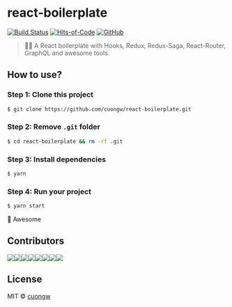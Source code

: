 ﻿# react-boilerplate

[![Build Status](https://travis-ci.org/cuongw/react-boilerplate.svg?branch=master)](https://travis-ci.org/cuongw/react-boilerplate)
[![Hits-of-Code](https://hitsofcode.com/github/cuongw/react-boilerplate)](https://hitsofcode.com/view/github/cuongw/react-boilerplate)
[![GitHub](https://img.shields.io/github/license/cuongw/react-boilerplate.svg)](https://github.com/cuongw/react-boilerplate/blob/master/LICENSE)

> 🎣🌳 A React boilerplate with Hooks, Redux, Redux-Saga, React-Router, GraphQL and awesome tools.

## How to use?

### Step 1: Clone this project

```sh
$ git clone https://github.com/cuongw/react-boilerplate.git
```

### Step 2: Remove `.git` folder

```sh
$ cd react-boilerplate && rm -rf .git
```

### Step 3: Install dependencies

```sh
$ yarn
```

### Step 4: Run your project

```sh
$ yarn start
```

🙌 Awesome

## Contributors

[![](https://sourcerer.io/fame/cuongw/uiters/lalastay/images/0)](https://sourcerer.io/fame/cuongw/uiters/lalastay/links/0)[![](https://sourcerer.io/fame/cuongw/uiters/lalastay/images/1)](https://sourcerer.io/fame/cuongw/uiters/lalastay/links/1)[![](https://sourcerer.io/fame/cuongw/uiters/lalastay/images/2)](https://sourcerer.io/fame/cuongw/uiters/lalastay/links/2)[![](https://sourcerer.io/fame/cuongw/uiters/lalastay/images/3)](https://sourcerer.io/fame/cuongw/uiters/lalastay/links/3)[![](https://sourcerer.io/fame/cuongw/uiters/lalastay/images/4)](https://sourcerer.io/fame/cuongw/uiters/lalastay/links/4)[![](https://sourcerer.io/fame/cuongw/uiters/lalastay/images/5)](https://sourcerer.io/fame/cuongw/uiters/lalastay/links/5)[![](https://sourcerer.io/fame/cuongw/uiters/lalastay/images/6)](https://sourcerer.io/fame/cuongw/uiters/lalastay/links/6)[![](https://sourcerer.io/fame/cuongw/uiters/lalastay/images/7)](https://sourcerer.io/fame/cuongw/uiters/lalastay/links/7)

## License

MIT © [cuongw](https://github.com/cuongw)
